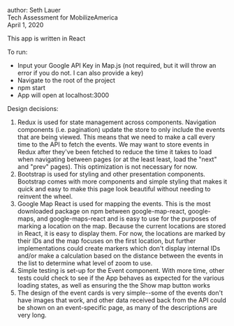 author: Seth Lauer  
Tech Assessment for MobilizeAmerica  
April 1, 2020

This app is written in React

To run:

- Input your Google API Key in Map.js (not required, but it will throw an error if you do not. I can also provide a key)
- Navigate to the root of the project
- npm start
- App will open at localhost:3000

Design decisions:

1. Redux is used for state management across components. Navigation components (i.e. pagination) update the store to only include the events that are being viewed. This means that we need to make a call every time to the API to fetch the events. We may want to store events in Redux after they've been fetched to reduce the time it takes to load when navigating between pages (or at the least least, load the "next" and "prev" pages). This optimization is not necessary for now.
2. Bootstrap is used for styling and other presentation components. Bootstrap comes with more components and simple styling that makes it quick and easy to make this page look beautiful without needing to reinvent the wheel.
3. Google Map React is used for mapping the events. This is the most downloaded package on npm between google-map-react, google-maps, and google-maps-react and is easy to use for the purposes of marking a location on the map. Because the current locations are stored in React, it is easy to display them. For now, the locations are marked by their IDs and the map focuses on the first location, but further implementations could create markers which don't display internal IDs and/or make a calculation based on the distance between the events in the list to determine what level of zoom to use.
4. Simple testing is set-up for the Event component. With more time, other tests could check to see if the App behaves as expected for the various loading states, as well as ensuring the the Show map button works
5. The design of the event cards is very simple--some of the events don't have images that work, and other data received back from the API could be shown on an event-specific page, as many of the descriptions are very long.
